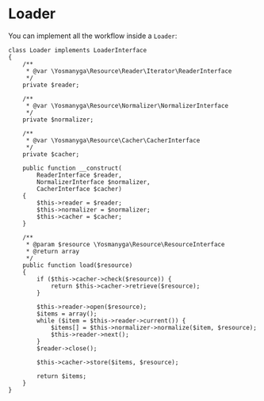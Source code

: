 # Loader

You can implement all the workflow inside a ```Loader```:

    class Loader implements LoaderInterface
    {
        /**
         * @var \Yosmanyga\Resource\Reader\Iterator\ReaderInterface
         */
        private $reader;

        /**
         * @var \Yosmanyga\Resource\Normalizer\NormalizerInterface
         */
        private $normalizer;

        /**
         * @var \Yosmanyga\Resource\Cacher\CacherInterface
         */
        private $cacher;

        public function __construct(
            ReaderInterface $reader,
            NormalizerInterface $normalizer,
            CacherInterface $cacher)
        {
            $this->reader = $reader;
            $this->normalizer = $normalizer;
            $this->cacher = $cacher;
        }

        /**
         * @param $resource \Yosmanyga\Resource\ResourceInterface
         * @return array
         */
        public function load($resource)
        {
            if ($this->cacher->check($resource)) {
                return $this->cacher->retrieve($resource);
            }

            $this->reader->open($resource);
            $items = array();
            while ($item = $this->reader->current()) {
                $items[] = $this->normalizer->normalize($item, $resource);
                $this->reader->next();
            }
            $reader->close();

            $this->cacher->store($items, $resource);

            return $items;
        }
    }
